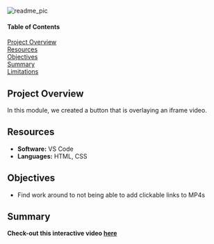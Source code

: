 ![readme_pic](/readme_pic.png)
 
#### Table of Contents  

[Project Overview](#project-overview)  
[Resources](#resources)  
[Objectives](#objectives)  
[Summary](#summary)  
[Limitations](#limitations)  
  
## Project Overview  
In this module, we created a button that is overlaying an iframe video.   

## Resources  
- **Software:** VS Code  
- **Languages:** HTML, CSS     

## Objectives  
- Find work around to not being able to add clickable links to MP4s   

## Summary  
**Check-out this interactive video [here](https://shannon-goddard.github.io/Video_Promo/)**     
